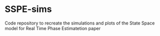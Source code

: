 # SSPE-sims
 Code repository to recreate the simulations and plots of the State Space model for Real Time Phase Estimatetion paper
